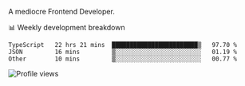 A mediocre Frontend Developer.

📊 Weekly development breakdown
<!--START_SECTION:waka-->

```text
TypeScript   22 hrs 21 mins  ████████████████████████▒   97.70 %
JSON         16 mins         ▒░░░░░░░░░░░░░░░░░░░░░░░░   01.19 %
Other        10 mins         ▒░░░░░░░░░░░░░░░░░░░░░░░░   00.77 %
```

<!--END_SECTION:waka-->

<img src="https://gpvc.arturio.dev/iqbalfasri" alt="Profile views"/>
